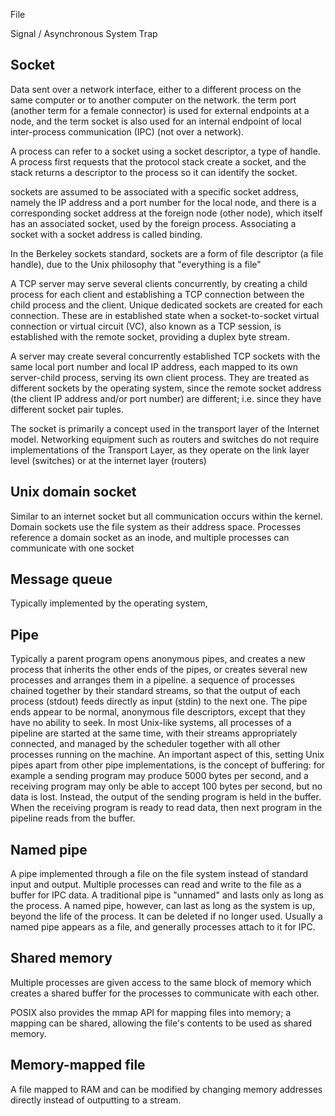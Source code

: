 File

Signal / Asynchronous System Trap

Socket
-------
Data sent over a network interface, either to a different process on the same computer or to another computer on the network.
the term port (another term for a female connector) is used for external endpoints at a node, and the term socket is also used for an internal endpoint of local inter-process communication (IPC) (not over a network).

A process can refer to a socket using a socket descriptor, a type of handle. A process first requests that the protocol stack create a socket, and the stack returns a descriptor to the process so it can identify the socket.

sockets are assumed to be associated with a specific socket address, namely the IP address and a port number for the local node, and there is a corresponding socket address at the foreign node (other node), which itself has an associated socket, used by the foreign process. Associating a socket with a socket address is called binding.

In the Berkeley sockets standard, sockets are a form of file descriptor (a file handle), due to the Unix philosophy that "everything is a file"

A TCP server may serve several clients concurrently, by creating a child process for each client and establishing a TCP connection between the child process and the client. Unique dedicated sockets are created for each connection. These are in established state when a socket-to-socket virtual connection or virtual circuit (VC), also known as a TCP session, is established with the remote socket, providing a duplex byte stream.

A server may create several concurrently established TCP sockets with the same local port number and local IP address, each mapped to its own server-child process, serving its own client process. They are treated as different sockets by the operating system, since the remote socket address (the client IP address and/or port number) are different; i.e. since they have different socket pair tuples.

The socket is primarily a concept used in the transport layer of the Internet model. Networking equipment such as routers and switches do not require implementations of the Transport Layer, as they operate on the link layer level (switches) or at the internet layer (routers)

Unix domain socket 
---------
Similar to an internet socket but all communication occurs within the kernel. Domain sockets use the file system as their address space. Processes reference a domain socket as an inode, and multiple processes can communicate with one socket

Message queue
-------
Typically implemented by the operating system,

Pipe
--------
Typically a parent program opens anonymous pipes, and creates a new process that inherits the other ends of the pipes, or creates several new processes and arranges them in a pipeline.
a sequence of processes chained together by their standard streams, so that the output of each process (stdout) feeds directly as input (stdin) to the next one.
The pipe ends appear to be normal, anonymous file descriptors, except that they have no ability to seek.
In most Unix-like systems, all processes of a pipeline are started at the same time, with their streams appropriately connected, and managed by the scheduler together with all other processes running on the machine. An important aspect of this, setting Unix pipes apart from other pipe implementations, is the concept of buffering: for example a sending program may produce 5000 bytes per second, and a receiving program may only be able to accept 100 bytes per second, but no data is lost. Instead, the output of the sending program is held in the buffer. When the receiving program is ready to read data, then next program in the pipeline reads from the buffer.



Named pipe
-------
A pipe implemented through a file on the file system instead of standard input and output. Multiple processes can read and write to the file as a buffer for IPC data.
A traditional pipe is "unnamed" and lasts only as long as the process. A named pipe, however, can last as long as the system is up, beyond the life of the process. It can be deleted if no longer used. Usually a named pipe appears as a file, and generally processes attach to it for IPC.

Shared memory
------
Multiple processes are given access to the same block of memory which creates a shared buffer for the processes to communicate with each other.

POSIX also provides the mmap API for mapping files into memory; a mapping can be shared, allowing the file's contents to be used as shared memory.

Memory-mapped file
-------
A file mapped to RAM and can be modified by changing memory addresses directly instead of outputting to a stream.

